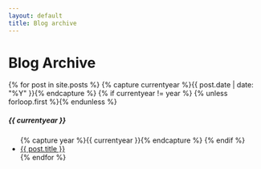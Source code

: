 ```yaml
---
layout: default
title: Blog archive
---
```

<div class="page-content wc-container">
  <h1>Blog Archive</h1>  
  {% for post in site.posts %}
  	{% capture currentyear %}{{ post.date | date: "%Y" }}{% endcapture %}
  	{% if currentyear != year %}
    	{% unless forloop.first %}</ul>{% endunless %}
  		<h5>{{ currentyear }}</h5>
  		<ul class="posts">
  		{% capture year %}{{ currentyear }}{% endcapture %}
		{% endif %}
    <li><a href="{{ post.url | prepend: site.baseurl }}">{{ post.title }}</a></li>
  {% endfor %}
<!-- </div> (Something is already closing this div container)-->
